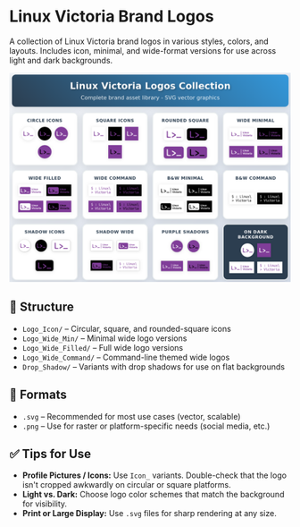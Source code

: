 # Linux Victoria Brand Logos

A collection of Linux Victoria brand logos in various styles, colors, and layouts. Includes icon, minimal, and wide-format versions for use across light and dark backgrounds.

![Linux Victoria Logos Collection](./LinuxVictoria-Logos-Collection.png)

## 📁 Structure

- `Logo_Icon/` – Circular, square, and rounded-square icons
- `Logo_Wide_Min/` – Minimal wide logo versions
- `Logo_Wide_Filled/` – Full wide logo versions
- `Logo_Wide_Command/` – Command-line themed wide logos
- `Drop_Shadow/` – Variants with drop shadows for use on flat backgrounds

## 🎨 Formats

- `.svg` – Recommended for most use cases (vector, scalable)
- `.png` – Use for raster or platform-specific needs (social media, etc.)

## ✅ Tips for Use

- **Profile Pictures / Icons:** Use `Icon_` variants. Double-check that the logo isn't cropped awkwardly on circular or square platforms.
- **Light vs. Dark:** Choose logo color schemes that match the background for visibility.
- **Print or Large Display:** Use `.svg` files for sharp rendering at any size.
